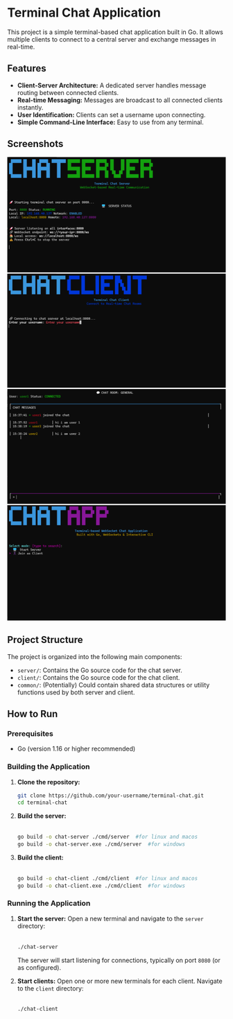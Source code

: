 # Terminal Chat Application

This project is a simple terminal-based chat application built in Go. It allows multiple clients to connect to a central server and exchange messages in real-time.

## Features

*   **Client-Server Architecture:** A dedicated server handles message routing between connected clients.
*   **Real-time Messaging:** Messages are broadcast to all connected clients instantly.
*   **User Identification:** Clients can set a username upon connecting.
*   **Simple Command-Line Interface:** Easy to use from any terminal.

## Screenshots
![Server](public/server.png)
![Client](public/client.png)
![Chatting](public/chatting.png)
![All in one](public/term.png)

<!-- ## Video Demo -->
<!-- [Link to Video Demo](https://www.youtube.com/watch?v=your-video-id) -->

## Project Structure



The project is organized into the following main components:

*   `server/`: Contains the Go source code for the chat server.
*   `client/`: Contains the Go source code for the chat client.
*   `common/`: (Potentially) Could contain shared data structures or utility functions used by both server and client.

## How to Run

### Prerequisites

*   Go (version 1.16 or higher recommended)

### Building the Application

1.  **Clone the repository:**
    ```bash
    git clone https://github.com/your-username/terminal-chat.git
    cd terminal-chat
    ```

2.  **Build the server:**
    ```bash
    
    go build -o chat-server ./cmd/server  #for linux and macos
    go build -o chat-server.exe ./cmd/server  #for windows
    
    ```

3.  **Build the client:**
    ```bash
    
    go build -o chat-client ./cmd/client  #for linux and macos
    go build -o chat-client.exe ./cmd/client  #for windows
    
    ```

### Running the Application

1.  **Start the server:**
    Open a new terminal and navigate to the `server` directory:
    ```bash
    
    ./chat-server
    ```
    The server will start listening for connections, typically on port `8080` (or as configured).

2.  **Start clients:**
    Open one or more new terminals for each client. Navigate to the `client` directory:
    ```bash
    
    ./chat-client
    ```